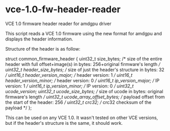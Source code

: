 # vce-1.0-fw-header-reader
VCE 1.0 firmware header reader for amdgpu driver 

This script reads a VCE 1.0 firmware using the new format for amdgpu and displays the header information.

Structure of the header is as follow:

struct common_firmware_header {
    uint32_t size_bytes; /* size of the entire header with full offset+image(s) in bytes: 256+original firmware's length */
    uint32_t header_size_bytes; /* size of just the header's structure in bytes: 32 */
    uint16_t header_version_major; /* header version: 1 */
    uint16_t header_version_minor; /* header version: 0 */
    uint16_t ip_version_major; /* IP version: 1 */
    uint16_t ip_version_minor; /* IP version: 0 */
    uint32_t ucode_version;
    uint32_t ucode_size_bytes; /* size of ucode in bytes: original firmware's length */
    uint32_t ucode_array_offset_bytes; /* payload offset from the start of the header: 256 */
    uint32_t crc32;  /* crc32 checksum of the payload */
};

This can be used on any VCE 1.0. It wasn't tested on other VCE versions, but if the header's structure is the same, it should work.